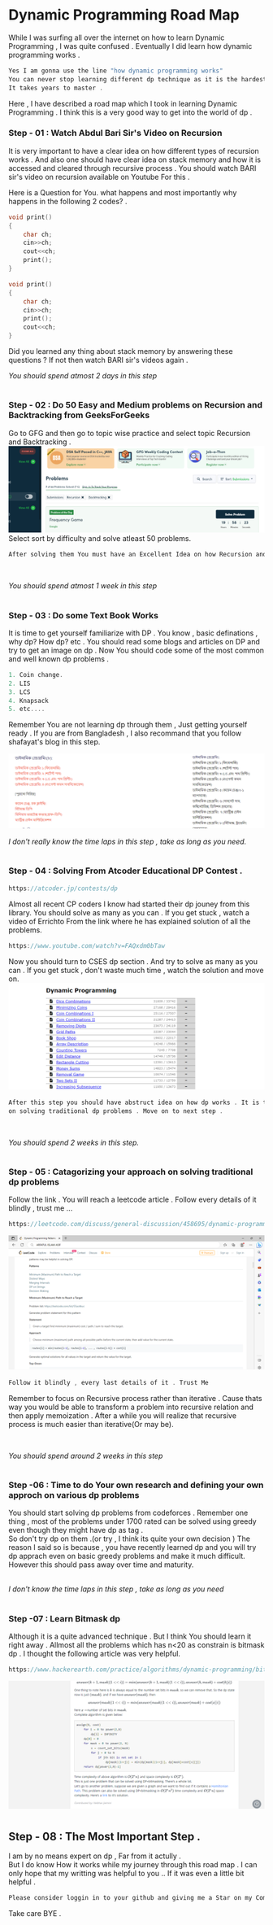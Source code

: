 # Dynamic Programming Road Map
While I was surfing all over the internet on how to learn Dynamic Programming , I was quite confused . Eventually I did learn how dynamic programming works .
```c
Yes I am gonna use the line "how dynamic programming works" 
You can never stop learning different dp technique as it is the hardest topic of all CP techniques
It takes years to master .
```
Here , I have described a road map which I took in learning Dynamic Programming . I think this is a very good way to get into the world of dp . 


<h3> Step - 01 : Watch Abdul Bari Sir's Video on Recursion  </h3>
It is very important to have a clear idea on how different types of recursion works . And also one should have clear idea on stack memory
and how it is accessed and cleared through recursive process . You should watch BARI sir's video on recursion available on Youtube For this .</br>

Here is a Question for You. what happens and most importantly why happens in the following 2 codes? .

```c
void print()
{
    char ch;
    cin>>ch;
    cout<<ch;
    print();
}  
```

```c
void print()
{
    char ch;
    cin>>ch;
    print();
    cout<<ch;
} 
```
Did you learned any thing about stack memory by answering these questions ? If not then watch BARI sir's videos again .</br>

*You should spend atmost 2 days in this step* 
    


<h1></h1>
<h1></h1>
<h3> Step - 02 : Do 50 Easy and Medium problems on Recursion and Backtracking from GeeksForGeeks </h3>
Go to GFG and then go to topic wise practice and select topic Recursion and Backtracking .

<img src = "GFG Recursion and Backtracking.PNG">
Select sort by  difficulty and solve atleast 50 problems.

```c
After solving them You must have an Excellent Idea on how Recursion and Stack memory works as well as Backtracking.
```

</br>

*You should spend atmost 1 week in this step*

<h1></h1>
<h1></h1>
<h1></h1>
<h3> Step - 03 : Do some Text Book Works </h3>
It is time to get yourself familiarize with DP . You know , basic definations , why dp? How dp? etc . 
You should read some blogs and articles on DP  and try to get an image on dp . 
Now You should code some of the most common and well known dp problems .

```c
1. Coin change.
2. LIS
3. LCS
4. Knapsack
5. etc....
```

Remember You are not learning dp through them , Just getting yourself ready .
If you are from Bangladesh , I also recommand that you follow shafayat's blog in this step.

<img src = "Shafayat blog.PNG">

*I don't really know the time laps in this step , take as long as you need.*

<h1></h1>
<h1></h1>

<h3> Step - 04 : Solving From Atcoder Educational DP Contest .</h3>

```c
https://atcoder.jp/contests/dp
```

Almost all recent CP coders I know had started  their dp jouney from this library. 
You should solve as many as you can . If you get stuck , watch a video of Errichto From the link where he
has explained solution of all the problems.

```c
https://www.youtube.com/watch?v=FAQxdm0bTaw
```
Now you should turn to CSES dp section . And try to solve as many as you can . If you get stuck , don't waste much time , watch the solution and move on.
<img src = "CSES DP.PNG">

```c
After this step you should have abstruct idea on how dp works . It is time to catagorize your approach 
on solving traditional dp problems . Move on to next step .
```
</br>

*You should spend 2 weeks in this step.*

<h1></h1>
<h1></h1>

<h3> Step - 05 : Catagorizing your approach on solving traditional dp problems </h3>
 Follow the link . You will reach a leetcode article . Follow every details of it blindly , trust me ...
 
  ```c
  https://leetcode.com/discuss/general-discussion/458695/dynamic-programming-patterns#Merging-Intervals
  ```
  
  <img src = "leetcode dp.PNG">

```c
Follow it blindly , every last details of it . Trust Me 
```

Remember to focus on Recursive process rather than iterative . Cause thats way you would be able to transform a problem into recursive relation and then apply memoization . After a while you will realize that recursive process is much easier than iterative(Or may be).

</br>


*You should spend around 2 weeks in this step*


<h1></h1>
<h1></h1>

<h3>Step -06 : Time to do Your own research and defining your own approch on various dp problems </h3>
You should start solving dp problems from codeforces . Remember one thing , most of the problems under 1700 rated can be solved 
using greedy even though they might have dp as tag .</br> So don't try dp on them .(or try , I think its quite your own decision )
The reason I said so is because , you have recently learned dp and you will try dp apprach even on basic greedy problems and make it 
much difficult. However this should pass away over time and maturity.
</br>
</br>


*I don't know the time laps in this step , take as long as you need*


<h1></h1>
<h1></h1>
<h3> Step -07 : Learn Bitmask dp </h3>

Although it is a quite advanced technique . But I think You should learn it right away . Allmost all the problems which has
n<20 as constrain is bitmask dp . 
I thought the following article was very helpful.

```c
https://www.hackerearth.com/practice/algorithms/dynamic-programming/bit-masking/tutorial/
```
<img src = "hackearth dp.PNG">

<h1></h1>
<h1></h1>
<h1></h1>
<h1></h1>
<h1></h1>

<h2>Step - 08 : The Most Important Step .</h2>
I am by no means expert on dp , Far from it actully .</br>
But I do know How it works while my journey through this road map . I can only hope that my writting was helpful to you 
..
If it was even a little bit helpful . 

```c
Please consider loggin in to your github and giving me a Star on my Competitive-Programming Repository. 
```

Take care BYE .




